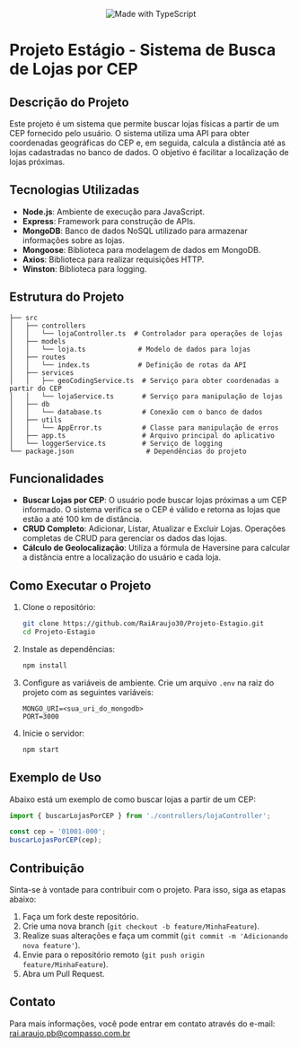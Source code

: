 <p align="center"> <img src="https://img.shields.io/badge/made%20with-typescript-blue" alt="Made with TypeScript"> </p>

# Projeto Estágio - Sistema de Busca de Lojas por CEP

## Descrição do Projeto

Este projeto é um sistema que permite buscar lojas físicas a partir de um CEP fornecido pelo usuário. O sistema utiliza uma API para obter coordenadas geográficas do CEP e, em seguida, calcula a distância até as lojas cadastradas no banco de dados. O objetivo é facilitar a localização de lojas próximas.

## Tecnologias Utilizadas

- **Node.js**: Ambiente de execução para JavaScript.
- **Express**: Framework para construção de APIs.
- **MongoDB**: Banco de dados NoSQL utilizado para armazenar informações sobre as lojas.
- **Mongoose**: Biblioteca para modelagem de dados em MongoDB.
- **Axios**: Biblioteca para realizar requisições HTTP.
- **Winston**: Biblioteca para logging.

## Estrutura do Projeto

```plaintext
├── src
│   ├── controllers
│   │   └── lojaController.ts  # Controlador para operações de lojas
│   ├── models
│   │   └── loja.ts             # Modelo de dados para lojas
│   ├── routes
│   │   └── index.ts            # Definição de rotas da API
│   ├── services
│   │   ├── geoCodingService.ts  # Serviço para obter coordenadas a partir do CEP
│   │   └── lojaService.ts       # Serviço para manipulação de lojas
│   ├── db
│   │   └── database.ts          # Conexão com o banco de dados
│   ├── utils
│   │   └── AppError.ts          # Classe para manipulação de erros
│   ├── app.ts                   # Arquivo principal do aplicativo
│   └── loggerService.ts         # Serviço de logging
└── package.json                  # Dependências do projeto
```

## Funcionalidades

- **Buscar Lojas por CEP**: O usuário pode buscar lojas próximas a um CEP informado. O sistema verifica se o CEP é válido e retorna as lojas que estão a até 100 km de distância.
- **CRUD Completo**: Adicionar, Listar, Atualizar e Excluir Lojas. Operações completas de CRUD para gerenciar os dados das lojas.
- **Cálculo de Geolocalização**: Utiliza a fórmula de Haversine para calcular a distância entre a localização do usuário e cada loja.

## Como Executar o Projeto

1. Clone o repositório:

   ```bash
   git clone https://github.com/RaiAraujo30/Projeto-Estagio.git
   cd Projeto-Estagio
   ```

2. Instale as dependências:

   ```bash
   npm install
   ```

3. Configure as variáveis de ambiente. Crie um arquivo `.env` na raiz do projeto com as seguintes variáveis:

   ```env
   MONGO_URI=<sua_uri_do_mongodb>
   PORT=3000
   ```

4. Inicie o servidor:

   ```bash
   npm start
   ```

## Exemplo de Uso

Abaixo está um exemplo de como buscar lojas a partir de um CEP:

```typescript
import { buscarLojasPorCEP } from './controllers/lojaController';

const cep = '01001-000';
buscarLojasPorCEP(cep);
```

## Contribuição

Sinta-se à vontade para contribuir com o projeto. Para isso, siga as etapas abaixo:

1. Faça um fork deste repositório.
2. Crie uma nova branch (`git checkout -b feature/MinhaFeature`).
3. Realize suas alterações e faça um commit (`git commit -m 'Adicionando nova feature'`).
4. Envie para o repositório remoto (`git push origin feature/MinhaFeature`).
5. Abra um Pull Request.


## Contato

Para mais informações, você pode entrar em contato através do e-mail: rai.araujo.pb@compasso.com.br



